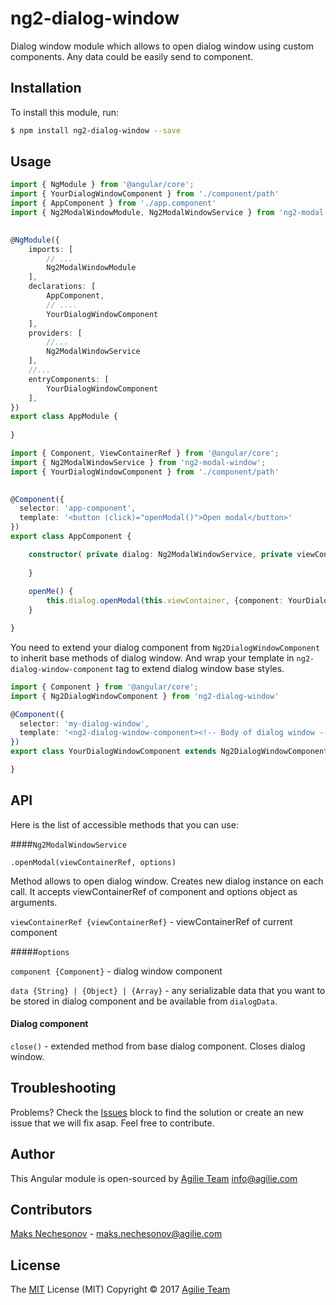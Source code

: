 # ng2-dialog-window

Dialog window module which allows to open dialog window using custom components. Any data could be easily send to component.

## Installation

To install this module, run:

```bash
$ npm install ng2-dialog-window --save
```

## Usage

```typescript
import { NgModule } from '@angular/core';
import { YourDialogWindowComponent } from './component/path'
import { AppComponent } from './app.component'
import { Ng2ModalWindowModule, Ng2ModalWindowService } from 'ng2-modal-window';

 
@NgModule({
    imports: [
        // ... 
        Ng2ModalWindowModule
    ],
    declarations: [
        AppComponent,
        // ....
        YourDialogWindowComponent
    ],
    providers: [
        //...
        Ng2ModalWindowService
    ],
    //...
    entryComponents: [
        YourDialogWindowComponent
    ],
})
export class AppModule {
 
}
```

```typescript
import { Component, ViewContainerRef } from '@angular/core';
import { Ng2ModalWindowService } from 'ng2-modal-window';
import { YourDialogWindowComponent } from './component/path'

 
@Component({
  selector: 'app-component',
  template: '<button (click)="openModal()">Open modal</button>'
})
export class AppComponent {

    constructor( private dialog: Ng2ModalWindowService, private viewContainer: ViewContainerRef) {
        
    }
    
    openMe() {
        this.dialog.openModal(this.viewContainer, {component: YourDialogWindowComponent})
    }

}
```
You need to extend your dialog component from ```Ng2DialogWindowComponent``` to inherit base methods of dialog window. And wrap your template in ```ng2-dialog-window-component``` tag to extend dialog window base styles.

```typescript
import { Component } from '@angular/core';
import { Ng2DialogWindowComponent } from 'ng2-dialog-window'

@Component({
  selector: 'my-dialog-window',
  template: '<ng2-dialog-window-component><!-- Body of dialog window --></ng2-dialog-window-component>'
})
export class YourDialogWindowComponent extends Ng2DialogWindowComponent {

}

```
## API

Here is the list of accessible methods that you can use:

####```Ng2ModalWindowService```

```.openModal(viewContainerRef, options)```

Method allows to open dialog window. Creates new dialog instance on each call. It accepts viewContainerRef of component and options object as arguments.

```viewContainerRef {viewContainerRef}``` - viewContainerRef of current component

#####```options```

```component {Component}``` - dialog window component

```data {String} | {Object} | {Array}``` - any serializable data that you want to be stored in dialog component and be available from ```dialogData```.

#### Dialog component

```close()``` - extended method from base dialog component. Closes dialog window.

## Troubleshooting
Problems? Check the [Issues](https://github.com/agilie/ng2-dialog-window/issues) block 
to find the solution or create an new issue that we will fix asap. Feel free to contribute.

## Author
This Angular module is open-sourced by [Agilie Team](https://www.agilie.com) <info@agilie.com>

## Contributors

[Maks Nechesonov](https://github.com/NechiK) - <maks.nechesonov@agilie.com>

## License
The [MIT](LICENSE.MD) License (MIT) Copyright © 2017 [Agilie Team](https://www.agilie.com)
